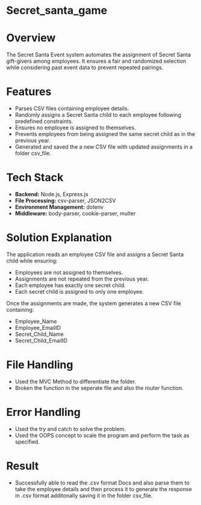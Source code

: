# Secret_santa_game

# Overview
The Secret Santa Event system automates the assignment of Secret Santa gift-givers among employees. It ensures a fair and randomized selection while considering past event data to prevent repeated pairings.

# Features
- Parses CSV files containing employee details.
- Randomly assigns a Secret Santa child to each employee following predefined constraints.
- Ensures no employee is assigned to themselves.
- Prevents employees from being assigned the same secret child as in the previous year.
- Generated and saved the a new CSV file with updated assignments in a folder csv_file.

# Tech Stack
- **Backend:** Node.js, Express.js
- **File Processing:** csv-parser, JSON2CSV
- **Environment Management:** dotenv
- **Middleware:** body-parser, cookie-parser, multer

# Solution Explanation
The application reads an employee CSV file and assigns a Secret Santa child while ensuring:
- Employees are not assigned to themselves.
- Assignments are not repeated from the previous year.
- Each employee has exactly one secret child.
- Each secret child is assigned to only one employee.

Once the assignments are made, the system generates a new CSV file containing:
- Employee_Name
- Employee_EmailID
- Secret_Child_Name
- Secret_Child_EmailID

# File Handling 
- Used the MVC Method to differentiate the folder.
- Broken the function in the seperate file and also the router function.

# Error Handling 
- Used the try and catch to solve the problem.
- Used the OOPS concept to scale the program and perform the task as specified.

# Result
- Successfully able to read the .csv format Docs and also parse them to take the employee details and then process it to generate the response in .csv format additonally saving it in the folder csv_file.

